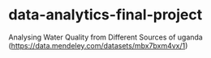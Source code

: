 # data-analytics-final-project
Analysing Water Quality from Different Sources of uganda (https://data.mendeley.com/datasets/mbx7bxm4vx/1)
